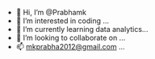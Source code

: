 - 👋 Hi, I’m @Prabhamk
- 👀 I’m interested in coding ...
- 🌱 I’m currently learning data analytics...
- 💞️ I’m looking to collaborate on ...
- 📫 mkprabha2012@gmail.com ...

<!---
Prabhamk/Prabhamk is a ✨ special ✨ repository because its `README.md` (this file) appears on your GitHub profile.
You can click the Preview link to take a look at your changes.
--->
